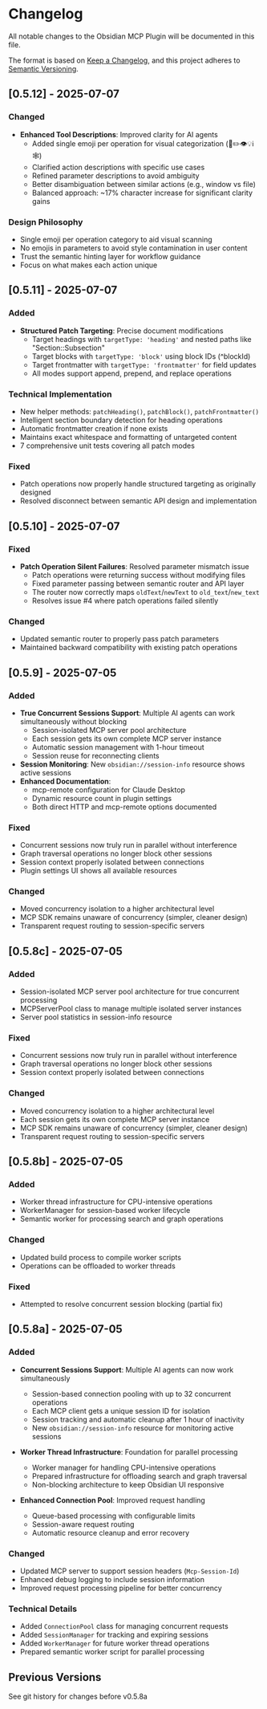 # Changelog

All notable changes to the Obsidian MCP Plugin will be documented in this file.

The format is based on [Keep a Changelog](https://keepachangelog.com/en/1.0.0/),
and this project adheres to [Semantic Versioning](https://semver.org/spec/v2.0.0.html).

## [0.5.12] - 2025-07-07

### Changed
- **Enhanced Tool Descriptions**: Improved clarity for AI agents
  - Added single emoji per operation for visual categorization (📁✏️👁️💡ℹ️🕸️)
  - Clarified action descriptions with specific use cases
  - Refined parameter descriptions to avoid ambiguity
  - Better disambiguation between similar actions (e.g., window vs file)
  - Balanced approach: ~17% character increase for significant clarity gains

### Design Philosophy
- Single emoji per operation category to aid visual scanning
- No emojis in parameters to avoid style contamination in user content
- Trust the semantic hinting layer for workflow guidance
- Focus on what makes each action unique

## [0.5.11] - 2025-07-07

### Added
- **Structured Patch Targeting**: Precise document modifications
  - Target headings with `targetType: 'heading'` and nested paths like "Section::Subsection"
  - Target blocks with `targetType: 'block'` using block IDs (^blockId)
  - Target frontmatter with `targetType: 'frontmatter'` for field updates
  - All modes support append, prepend, and replace operations

### Technical Implementation
- New helper methods: `patchHeading()`, `patchBlock()`, `patchFrontmatter()`
- Intelligent section boundary detection for heading operations
- Automatic frontmatter creation if none exists
- Maintains exact whitespace and formatting of untargeted content
- 7 comprehensive unit tests covering all patch modes

### Fixed
- Patch operations now properly handle structured targeting as originally designed
- Resolved disconnect between semantic API design and implementation

## [0.5.10] - 2025-07-07

### Fixed
- **Patch Operation Silent Failures**: Resolved parameter mismatch issue
  - Patch operations were returning success without modifying files
  - Fixed parameter passing between semantic router and API layer
  - The router now correctly maps `oldText`/`newText` to `old_text`/`new_text`
  - Resolves issue #4 where patch operations failed silently

### Changed
- Updated semantic router to properly pass patch parameters
- Maintained backward compatibility with existing patch operations

## [0.5.9] - 2025-07-05

### Added
- **True Concurrent Sessions Support**: Multiple AI agents can work simultaneously without blocking
  - Session-isolated MCP server pool architecture
  - Each session gets its own complete MCP server instance
  - Automatic session management with 1-hour timeout
  - Session reuse for reconnecting clients
- **Session Monitoring**: New `obsidian://session-info` resource shows active sessions
- **Enhanced Documentation**: 
  - mcp-remote configuration for Claude Desktop
  - Dynamic resource count in plugin settings
  - Both direct HTTP and mcp-remote options documented

### Fixed
- Concurrent sessions now truly run in parallel without interference
- Graph traversal operations no longer block other sessions
- Session context properly isolated between connections
- Plugin settings UI shows all available resources

### Changed
- Moved concurrency isolation to a higher architectural level
- MCP SDK remains unaware of concurrency (simpler, cleaner design)
- Transparent request routing to session-specific servers

## [0.5.8c] - 2025-07-05

### Added
- Session-isolated MCP server pool architecture for true concurrent processing
- MCPServerPool class to manage multiple isolated server instances
- Server pool statistics in session-info resource

### Fixed
- Concurrent sessions now truly run in parallel without interference
- Graph traversal operations no longer block other sessions
- Session context properly isolated between connections

### Changed
- Moved concurrency isolation to a higher architectural level
- Each session gets its own complete MCP server instance
- MCP SDK remains unaware of concurrency (simpler, cleaner design)
- Transparent request routing to session-specific servers

## [0.5.8b] - 2025-07-05

### Added
- Worker thread infrastructure for CPU-intensive operations
- WorkerManager for session-based worker lifecycle
- Semantic worker for processing search and graph operations

### Changed
- Updated build process to compile worker scripts
- Operations can be offloaded to worker threads

### Fixed
- Attempted to resolve concurrent session blocking (partial fix)

## [0.5.8a] - 2025-07-05

### Added
- **Concurrent Sessions Support**: Multiple AI agents can now work simultaneously
  - Session-based connection pooling with up to 32 concurrent operations
  - Each MCP client gets a unique session ID for isolation
  - Session tracking and automatic cleanup after 1 hour of inactivity
  - New `obsidian://session-info` resource for monitoring active sessions
  
- **Worker Thread Infrastructure**: Foundation for parallel processing
  - Worker manager for handling CPU-intensive operations
  - Prepared infrastructure for offloading search and graph traversal
  - Non-blocking architecture to keep Obsidian UI responsive
  
- **Enhanced Connection Pool**: Improved request handling
  - Queue-based processing with configurable limits
  - Session-aware request routing
  - Automatic resource cleanup and error recovery

### Changed
- Updated MCP server to support session headers (`Mcp-Session-Id`)
- Enhanced debug logging to include session information
- Improved request processing pipeline for better concurrency

### Technical Details
- Added `ConnectionPool` class for managing concurrent requests
- Added `SessionManager` for tracking and expiring sessions
- Added `WorkerManager` for future worker thread operations
- Prepared semantic worker script for parallel processing

## Previous Versions

See git history for changes before v0.5.8a